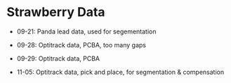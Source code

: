 <!--
 * @Author: your name
 * @Date: 2020-11-09 10:42:23
 * @LastEditTime: 2020-11-09 14:15:02
 * @LastEditors: Please set LastEditors
 * @Description: In User Settings Edit
 * @FilePath: \undefinedc:\Users\philt\Documents\GitHub\ICEWINE\DECANTER\Strawberry\Data\README.md
-->
# Strawberry Data

- 09-21: Panda lead data, used for segementation

- 09-28: Optitrack data, PCBA, too many gaps

- 09-29: Optitrack data, PCBA

- 11-05: Optitrack data, pick and place, for segmentation & compensation